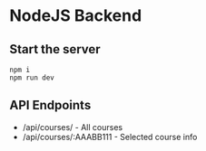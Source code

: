 # NodeJS Backend

## Start the server

```
npm i
npm run dev
```

## API Endpoints

- /api/courses/ - All courses
- /api/courses/:AAABB111 - Selected course info
